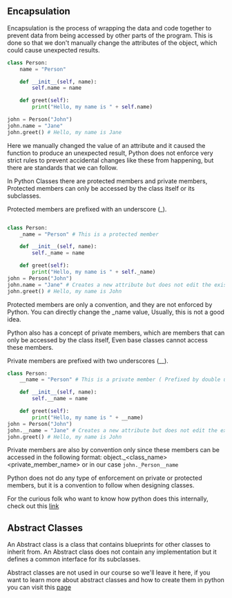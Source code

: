 ## Encapsulation

Encapsulation is the process of wrapping the data and code together to prevent data from being accessed by other parts of the program. This is done so that we don't manually change the attributes of the object, which could cause unexpected results.

```python
class Person:
    name = "Person"

    def __init__(self, name):
        self.name = name

    def greet(self):
        print("Hello, my name is " + self.name)

john = Person("John")
john.name = "Jane"
john.greet() # Hello, my name is Jane
```

Here we manually changed the value of an attribute and it caused the function to produce an unexpected result, Python does not enforce very strict rules to prevent accidental changes like these from happening, but there are standards that we can follow.

In Python Classes there are protected members and private members, Protected members can only be accessed by the class itself or its subclasses.

Protected members are prefixed with an underscore (\_).

```python

class Person:
    _name = "Person" # This is a protected member

    def __init__(self, name):
        self._name = name

    def greet(self):
        print("Hello, my name is " + self._name)
john = Person("John")
john.name = "Jane" # Creates a new attribute but does not edit the existing _name attribute
john.greet() # Hello, my name is John
```

Protected members are only a convention, and they are not enforced by Python. You can directly change the \_name value, Usually, this is not a good idea.

Python also has a concept of private members, which are members that can only be accessed by the class itself, Even base classes cannot access these members.

Private members are prefixed with two underscores (\_\_).

```python
class Person:
    __name = "Person" # This is a private member ( Prefixed by double underscores)

    def __init__(self, name):
        self.__name = name

    def greet(self):
        print("Hello, my name is " + __name)
john = Person("John")
john.__name = "Jane" # Creates a new attribute but does not edit the existing __name attribute
john.greet() # Hello, my name is John
```

Private members are also by convention only since these members can be accessed in the following format: object.\_<class_name><private_member_name> or in our case `john._Person__name`

Python does not do any type of enforcement on private or protected members, but it is a convention to follow when designing classes.

For the curious folk who want to know how python does this internally, check out this [link](https://docs.python.org/3/tutorial/classes.html#private-variables)

## Abstract Classes

An Abstract class is a class that contains blueprints for other classes to inherit from. An Abstract class does not contain any implementation but it defines a common interface for its subclasses.

Abstract classes are not used in our course so we'll leave it here, if you want to learn more about abstract classes and how to create them in python you can visit this [page](https://docs.python.org/3/library/abc.html)
